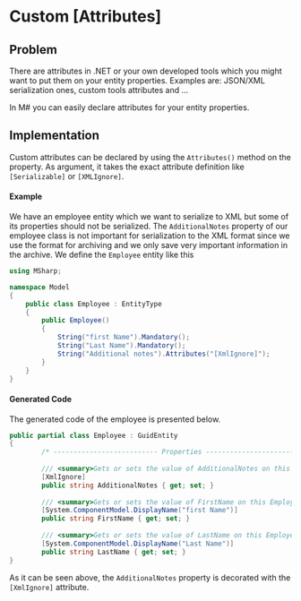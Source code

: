 # Custom [Attributes]

## Problem

There are attributes in .NET or your own developed tools which you might want to put them on your entity properties.
Examples are: JSON/XML serialization ones, custom tools attributes and ...

In M# you can easily declare attributes for your entity properties.

## Implementation

Custom attributes can be declared by using the `Attributes()` method on the property.
As argument, it takes the exact attribute definition like `[Serializable]` or `[XMLIgnore]`.

#### Example

We have an employee entity which we want to serialize to XML but some of its properties should not be serialized.
The `AdditionalNotes` property of our employee class is not important for serialization to the XML format since we use the format for archiving and we only save very important information in the archive.
We define the `Employee` entity like this

```csharp
using MSharp;

namespace Model
{
    public class Employee : EntityType
    {
        public Employee()
        {
            String("first Name").Mandatory();
            String("Last Name").Mandatory();
            String("Additional notes").Attributes("[XmlIgnore]");
        }
    }
}
```

#### Generated Code

The generated code of the employee is presented below.

```csharp
public partial class Employee : GuidEntity
{
        /* -------------------------- Properties -------------------------*/
        
        /// <summary>Gets or sets the value of AdditionalNotes on this Employee instance.</summary>
        [XmlIgnore]
        public string AdditionalNotes { get; set; }
        
        /// <summary>Gets or sets the value of FirstName on this Employee instance.</summary>
        [System.ComponentModel.DisplayName("first Name")]
        public string FirstName { get; set; }
        
        /// <summary>Gets or sets the value of LastName on this Employee instance.</summary>
        [System.ComponentModel.DisplayName("Last Name")]
        public string LastName { get; set; }
}
```

As it can be seen above, the `AdditionalNotes` property is decorated with the `[XmlIgnore]` attribute.